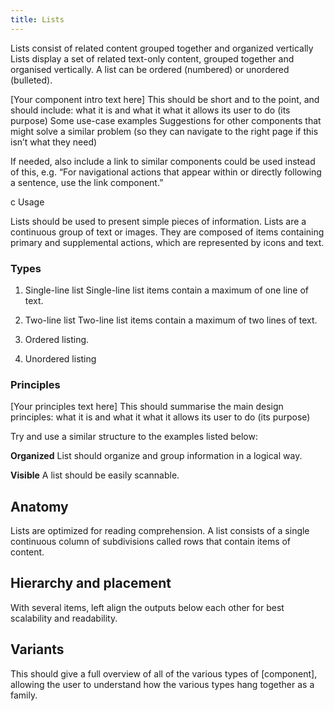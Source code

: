 ```yaml
---
title: Lists
---
```


Lists consist of related content grouped together and organized vertically Lists display a set of related text-only content, grouped together and organised vertically. A list can be ordered (numbered) or unordered (bulleted).

[Your component intro text here]
This should be short and to the point, and should include:
what it is and what it what it allows its user to do (its purpose)
Some use-case examples
Suggestions for other components that might solve a similar problem (so they can navigate to the right page if this isn’t what they need)

If needed, also include a link to similar components could be used instead of this, e.g.
“For navigational actions that appear within or directly following a sentence, use the link component.”

c Usage

Lists should be used to present simple pieces of information. Lists are a continuous group of text or images. They are composed of items containing primary and supplemental actions, which are represented by icons and text.

### Types

1. Single-line list Single-line list items contain a maximum of one line of text.

2. Two-line list Two-line list items contain a maximum of two lines of text.

3. Ordered listing.

4. Unordered listing

### Principles

[Your principles text here]
This should summarise the main design principles:
what it is and what it what it allows its user to do (its purpose)

Try and use a similar structure to the examples listed below:

**Organized**
List should organize and group information in a logical way.

**Visible**
A list should be easily scannable.

## Anatomy

Lists are optimized for reading comprehension. A list consists of a single continuous column of subdivisions called rows that contain items of content.

## Hierarchy and placement

With several items, left align the outputs below each other for best scalability and readability.

## Variants

This should give a full overview of all of the various types of [component], allowing the user to understand how the various types hang together as a family.
